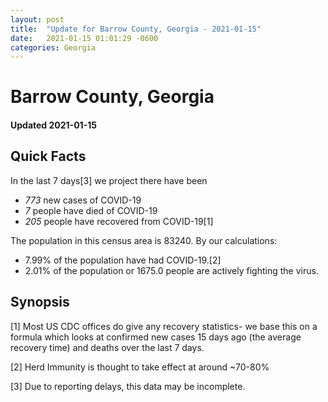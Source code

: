 ```yaml
---
layout: post
title:  "Update for Barrow County, Georgia - 2021-01-15"
date:   2021-01-15 01:01:29 -0600
categories: Georgia
---
```


# Barrow County, Georgia
#### Updated 2021-01-15

## Quick Facts

In the last 7 days[3] we project there have been
- *773* new cases of COVID-19
- *7* people have died of COVID-19
- *205* people have recovered from COVID-19[1]

The population in this census area is 83240. By our calculations:
- 7.99% of the population have had COVID-19.[2]
- 2.01% of the population or 1675.0 people are actively fighting the virus.

## Synopsis




[1] Most US CDC offices do give any recovery statistics- we base this on a formula which looks at confirmed new cases
15 days ago (the average recovery time) and deaths over the last 7 days.

[2] Herd Immunity is thought to take effect at around ~70-80%

[3] Due to reporting delays, this data may be incomplete.
 
    